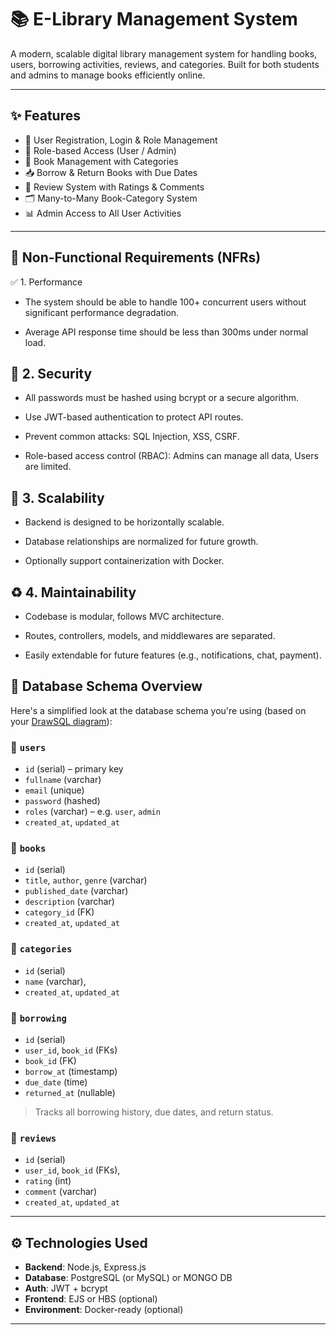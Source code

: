 # 📚 E-Library Management System

A modern, scalable digital library management system for handling books, users, borrowing activities, reviews, and categories. Built for both students and admins to manage books efficiently online.

---

## ✨ Features

- 👤 User Registration, Login & Role Management
- 🔐 Role-based Access (User / Admin)
- 📖 Book Management with Categories
- 📥 Borrow & Return Books with Due Dates
- 📝 Review System with Ratings & Comments
- 🗂️ Many-to-Many Book-Category System
- 📊 Admin Access to All User Activities

---
## 🧱 Non-Functional Requirements (NFRs)

✅ 1. Performance

- The system should be able to handle 100+ concurrent users without significant performance degradation.

- Average API response time should be less than 300ms under normal load.

## 🔐 2. Security

- All passwords must be hashed using bcrypt or a secure algorithm.

- Use JWT-based authentication to protect API routes.

- Prevent common attacks: SQL Injection, XSS, CSRF.

- Role-based access control (RBAC): Admins can manage all data, Users are limited.

## 🔄 3. Scalability

- Backend is designed to be horizontally scalable.

- Database relationships are normalized for future growth.

- Optionally support containerization with Docker.

## ♻️ 4. Maintainability

- Codebase is modular, follows MVC architecture.

- Routes, controllers, models, and middlewares are separated.

- Easily extendable for future features (e.g., notifications, chat, payment).

## 🧩 Database Schema Overview

Here's a simplified look at the database schema you're using (based on your [DrawSQL diagram](https://drawsql.app/teams/azul-x/diagrams/e-library#)):
### 🔸 `users`
- `id` (serial) – primary key
- `fullname` (varchar)
- `email` (unique)
- `password` (hashed)
- `roles` (varchar) – e.g. `user`, `admin`
- `created_at`, `updated_at`

### 🔸 `books`
- `id` (serial)
- `title`, `author`, `genre` (varchar)
- `published_date` (varchar)
- `description` (varchar)
- `category_id` (FK)
- `created_at`, `updated_at`

### 🔸 `categories`
- `id` (serial)
- `name` (varchar),
- `created_at`, `updated_at`


### 🔸 `borrowing`
- `id` (serial)
- `user_id`, `book_id` (FKs)
- `book_id` (FK)
- `borrow_at` (timestamp)
- `due_date` (time)
- `returned_at` (nullable)

> Tracks all borrowing history, due dates, and return status.

### 🔸 `reviews`
- `id` (serial)
- `user_id`, `book_id` (FKs),
- `rating` (int)
- `comment` (varchar)
- `created_at`, `updated_at`

---

## ⚙️ Technologies Used

- **Backend**: Node.js, Express.js
- **Database**: PostgreSQL (or MySQL) or MONGO DB
- **Auth**: JWT + bcrypt
- **Frontend**: EJS or HBS (optional)
- **Environment**: Docker-ready (optional)

---

